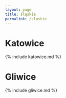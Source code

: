 ```yaml
---
layout: page
title: śląskie
permalink: /slaskie
---
```


# Katowice

{% include katowice.md %}

# Gliwice

{% include gliwice.md %}
